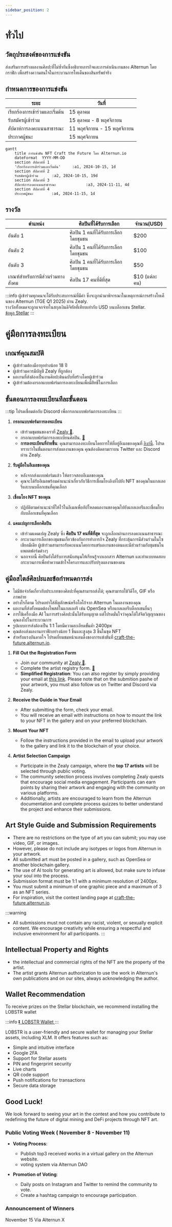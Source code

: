 ```yaml
---
sidebar_position: 2
---
```


# ทั่วไป

## วัตถุประสงค์ของการแข่งขัน
ส่งเสริมการสร้างผลงานศิลปะที่ไม่ซ้ำกันซึ่งอธิบายภารกิจและการดำเนินงานของ Alternun โดยกราฟิก เพื่อสร้างความสนใจในกระบวนการโทเค็นของสินทรัพย์จริง

## กำหนดการของการแข่งขัน

| ระยะ                      | วันที่                    |
| -------------------------- | ------------------------ |
| เรียกร้องการเข้าร่วมและเริ่มต้น | 15 ตุลาคม               |
| รับสมัครผู้เข้าร่วม  | 15 ตุลาคม - 8 พฤศจิกายน  |
| สัปดาห์การลงคะแนนสาธารณะ         | 11 พฤศจิกายน - 15 พฤศจิกายน |
| ประกาศผู้ชนะ    | 15 พฤศจิกายน              |

```mermaid
gantt
    title การแข่งขัน NFT Craft the Future โดย Alternun.io
    dateFormat  YYYY-MM-DD
    section สัปดาห์ที่ 1
    'เรียกร้องการเข้าร่วมและเริ่มต้น'     :a1, 2024-10-15, 1d
    section สัปดาห์ที่ 2
    รับสมัครผู้เข้าร่วม      :a2, 2024-10-15, 19d
    section สัปดาห์ที่ 3
    สัปดาห์การลงคะแนนสาธารณะ             :a3, 2024-11-11, 4d
    section สัปดาห์ที่ 4
    ประกาศผู้ชนะ        :a4, 2024-11-15, 1d
```

## รางวัล

| ตำแหน่ง                       | ศิลปินที่ได้รับการเลือก                     | จำนวน(USD) |
| ------------------------------ | ----------------------------------- | ----------- |
| อันดับ 1                      | ศิลปิน 1 คนที่ได้รับการเลือกโดยชุมชน      | $200        |
| อันดับ 2                      | ศิลปิน 1 คนที่ได้รับการเลือกโดยชุมชน | $100        |
| อันดับ 3                      | ศิลปิน 1 คนที่ได้รับการเลือกโดยชุมชน | $50         |
| เกณฑ์สำหรับการมีส่วนร่วมทางสังคม | ศิลปิน 17 คนที่ดีที่สุด                       | $10 (แต่ละคน)  |

:::info
ผู้เข้าร่วมทุกคนจะได้รับประสบการณ์ที่มีค่า ซึ่งจะถูกนำมาพิจารณาในเหตุการณ์การสร้างโทเค็นของ Alternun (TGE Q1 2025) ผ่าน Zealy. \
รางวัลทั้งหมดจะถูกแจกจ่ายในสกุลเงินดิจิทัลที่เทียบเท่ากับ USD บนบล็อกเชน Stellar. \
[ข้อมูล Stellar](https://stellarchain.io/)
:::
# คู่มือการลงทะเบียน

## เกณฑ์คุณสมบัติ
- ผู้เข้าร่วมต้องมีอายุอย่างน้อย 18 ปี
- ผู้เข้าร่วมควรมีบัญชี Zealy ที่ถูกต้อง
- ผลงานที่ส่งต้องเป็นงานศิลปะต้นฉบับที่สร้างโดยผู้เข้าร่วม
- ผู้เข้าร่วมต้องกรอกแบบฟอร์มการลงทะเบียนเพื่อมีสิทธิ์ในการเลือก

## ขั้นตอนการลงทะเบียนทีละขั้นตอน
:::tip
โปรดเชื่อมต่อกับ Discord เพื่อกรอกแบบฟอร์มการลงทะเบียน
:::

1. **กรอกแบบฟอร์มการลงทะเบียน**
   - เข้าร่วมชุมชนของเราที่ [Zealy 🔗](https://zealy.io/cw/alternun/invite/TTVWe--hMN2Y3N-ibl-XV).
   - กรอกแบบฟอร์มการลงทะเบียนศิลปิน. [🔗](https://zealy.io/cw/alternun/questboard/c7da4780-1ad0-4ad8-8cb8-affbcff91ab2/1a7427e2-4ac4-4d0f-abb2-23ad8e19e456)
   - **การลงทะเบียนที่ง่ายขึ้น**: คุณสามารถลงทะเบียนโดยการให้ที่อยู่อีเมลของคุณที่ [ลิงก์นี้](https://xozsu5eiys2.typeform.com/to/MuDsJSqh). โปรดทราบว่าในขั้นตอนการส่งผลงานของคุณ คุณต้องติดตามเราบน Twitter และ Discord ผ่าน Zealy.
2. **รับคู่มือในอีเมลของคุณ**
   - หลังจากส่งแบบฟอร์มแล้ว ให้ตรวจสอบอีเมลของคุณ
   - คุณจะได้รับอีเมลพร้อมคำแนะนำเกี่ยวกับวิธีการเชื่อมโยงลิงก์ไปยัง NFT ของคุณในแกลเลอรีและบนบล็อกเชนที่คุณเลือก

3. **เชื่อมโยง NFT ของคุณ**
   - ปฏิบัติตามคำแนะนำที่ให้ไว้ในอีเมลเพื่ออัปโหลดผลงานของคุณไปยังแกลเลอรีและเชื่อมโยงกับบล็อกเชนที่คุณเลือก

4. **แคมเปญการเลือกศิลปิน**
   - เข้าร่วมแคมเปญ Zealy ซึ่ง **ศิลปิน 17 คนที่ดีที่สุด** จะถูกเลือกผ่านการลงคะแนนสาธารณะ
   - กระบวนการเลือกของชุมชนเกี่ยวข้องกับการทำภารกิจ Zealy ที่กระตุ้นการมีส่วนร่วมในโซเชียลมีเดีย ผู้เข้าร่วมสามารถรับคะแนนโดยการแชร์ผลงานของตนและมีส่วนร่วมกับชุมชนในแพลตฟอร์มต่างๆ
   - นอกจากนี้ ศิลปินยังได้รับการสนับสนุนให้เรียนรู้จากเอกสาร Alternun และทำแบบทดสอบกระบวนการเพื่อทำความเข้าใจโครงการและปรับปรุงผลงานของตน

## คู่มือสไตล์ศิลปะและข้อกำหนดการส่ง
- ไม่มีข้อจำกัดเกี่ยวกับประเภทของศิลปะที่คุณสามารถส่งได้; คุณสามารถใช้วิดีโอ, GIF หรือภาพถ่าย
- อย่างไรก็ตาม โปรดอย่าใส่สัญลักษณ์หรือโลโก้จาก Alternun ในผลงานของคุณ
- ผลงานที่ส่งทั้งหมดต้องโพสต์ในแกลเลอรี เช่น OpenSea หรือแกลเลอรีบล็อกเชนอื่นๆ
- การใช้เครื่องมือ AI ในการสร้างศิลปะนั้นได้รับอนุญาต แต่โปรดมั่นใจว่าคุณได้ใส่จิตวิญญาณของคุณลงไปในกระบวนการ
- รูปแบบการส่งต้องเป็น 1:1 โดยมีความละเอียดขั้นต่ำ 2400px
- คุณต้องส่งผลงานกราฟิกอย่างน้อย 1 ชิ้นและสูงสุด 3 ชิ้นในชุด NFT
- สำหรับแรงบันดาลใจ โปรดเยี่ยมชมหน้าแลนดิ้งของการแข่งขันที่ [craft-the-future.alternun.io](https://craft-the-future.alternun.io).
1. **Fill Out the Registration Form**
   - Join our community at [Zealy 🔗](https://zealy.io/cw/alternun/invite/TTVWe--hMN2Y3N-ibl-XV).
   - Complete the artist registry form. [🔗](https://zealy.io/cw/alternun/questboard/c7da4780-1ad0-4ad8-8cb8-affbcff91ab2/1a7427e2-4ac4-4d0f-abb2-23ad8e19e456)
   - **Simplified Registration**: You can also register by simply providing your email at [this link](https://xozsu5eiys2.typeform.com/to/MuDsJSqh). Please note that on the submition pashe of your artwork, you must also follow us on Twitter and Discord via Zealy.
2. **Receive the Guide in Your Email**
   - After submitting the form, check your email.
   - You will receive an email with instructions on how to mount the link to your NFT in the gallery and on your preferred blockchain.

3. **Mount Your NFT**
   - Follow the instructions provided in the email to upload your artwork to the gallery and link it to the blockchain of your choice.

4. **Artist Selection Campaign**
   - Participate in the Zealy campaign, where the **top 17 artists** will be selected through public voting.
   - The community selection process involves completing Zealy quests that encourage social media engagement. Participants can earn points by sharing their artwork and engaging with the community on various platforms.
   - Additionally, artists are encouraged to learn from the Alternun documentation and complete process quizzes to better understand the project and enhance their submissions.

## Art Style Guide and Submission Requirements
- There are no restrictions on the type of art you can submit; you may use video, GIF, or images.
- However, please do not include any isotypes or logos from Alternun in your artwork.
- All submitted art must be posted in a gallery, such as OpenSea or another blockchain gallery.
- The use of AI tools for generating art is allowed, but make sure to infuse your soul into the process.
- Submission format must be 1:1 with a minimum resolution of 2400px.
- You must submit a minimum of one graphic piece and a maximum of 3 as an NFT series.
- For inspiration, visit the contest landing page at [craft-the-future.alternun.io](https://craft-the-future.alternun.io).

:::warning
- All submissions must not contain any racist, violent, or sexually explicit content. We encourage creativity while ensuring a respectful and inclusive environment for all participants.
:::

## Intellectual Property and Rights
- the intellectual and commercial rights of the NFT are the property of the artist. 
- The artist grants Alternun authorization to use the work in Alternun's own publications and on our sites, always acknowledging the author.

## Wallet Recommendation
To receive prizes on the Stellar blockchain, we recommend installing the LOBSTR wallet

:::info
[⏬ LOBSTR Wallet ](https://lobstr.co/)
:::

LOBSTR is a user-friendly and secure wallet for managing your Stellar assets, including XLM. It offers features such as:
- Simple and intuitive interface
- Google 2FA
- Support for Stellar assets
- PIN and fingerprint security
- Live charts
- QR code support
- Push notifications for transactions
- Secure data storage

## Good Luck!

We look forward to seeing your art in the contest and how you contribute to redefining the future of digital mining and DeFi projects through NFT art.

### Public Voting Week ( November 8 - November 11)
- **Voting Process**:
  - Publish top3 received works in a virtual gallery on the Alternun website.
  - voting system via Alternun DAO
  
- **Promotion of Voting**:
  - Daily posts on Instagram and Twitter to remind the community to vote.
  - Create a hashtag campaign to encourage participation.

### Announcement of Winners

November 15 Via Alternun X
